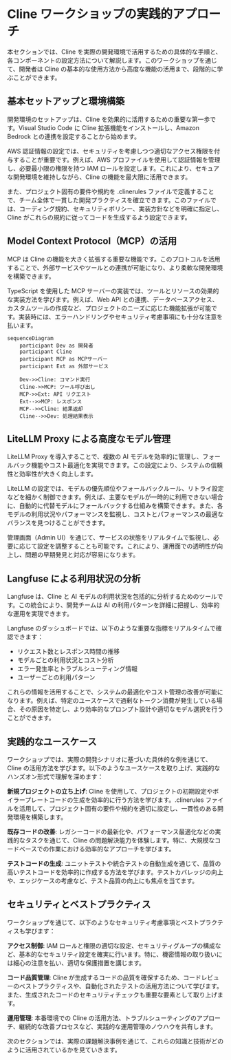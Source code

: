 # Cline ワークショップの実践的アプローチ

本セクションでは、Cline を実際の開発環境で活用するための具体的な手順と、各コンポーネントの設定方法について解説します。このワークショップを通じて、開発者は Cline の基本的な使用方法から高度な機能の活用まで、段階的に学ぶことができます。

## 基本セットアップと環境構築

開発環境のセットアップは、Cline を効果的に活用するための重要な第一歩です。Visual Studio Code に Cline 拡張機能をインストールし、Amazon Bedrock との連携を設定することから始めます。

AWS 認証情報の設定では、セキュリティを考慮しつつ適切なアクセス権限を付与することが重要です。例えば、AWS プロファイルを使用して認証情報を管理し、必要最小限の権限を持つ IAM ロールを設定します。これにより、セキュアな開発環境を維持しながら、Cline の機能を最大限に活用できます。

また、プロジェクト固有の要件や規約を .clinerules ファイルで定義することで、チーム全体で一貫した開発プラクティスを確立できます。このファイルでは、コーディング規約、セキュリティポリシー、実装方針などを明確に指定し、Cline がこれらの規約に従ってコードを生成するよう設定できます。

## Model Context Protocol（MCP）の活用

MCP は Cline の機能を大きく拡張する重要な機能です。このプロトコルを活用することで、外部サービスやツールとの連携が可能になり、より柔軟な開発環境を構築できます。

TypeScript を使用した MCP サーバーの実装では、ツールとリソースの効果的な実装方法を学びます。例えば、Web API との連携、データベースアクセス、カスタムツールの作成など、プロジェクトのニーズに応じた機能拡張が可能です。実装時には、エラーハンドリングやセキュリティ考慮事項にも十分な注意を払います。

```mermaid
sequenceDiagram
    participant Dev as 開発者
    participant Cline
    participant MCP as MCPサーバー
    participant Ext as 外部サービス

    Dev->>Cline: コマンド実行
    Cline->>MCP: ツール呼び出し
    MCP->>Ext: API リクエスト
    Ext-->>MCP: レスポンス
    MCP-->>Cline: 結果返却
    Cline-->>Dev: 処理結果表示
```

## LiteLLM Proxy による高度なモデル管理

LiteLLM Proxy を導入することで、複数の AI モデルを効率的に管理し、フォールバック機能やコスト最適化を実現できます。この設定により、システムの信頼性と効率性が大きく向上します。

LiteLLM の設定では、モデルの優先順位やフォールバックルール、リトライ設定などを細かく制御できます。例えば、主要なモデルが一時的に利用できない場合に、自動的に代替モデルにフォールバックする仕組みを構築できます。また、各モデルの利用状況やパフォーマンスを監視し、コストとパフォーマンスの最適なバランスを見つけることができます。

管理画面（Admin UI）を通じて、サービスの状態をリアルタイムで監視し、必要に応じて設定を調整することも可能です。これにより、運用面での透明性が向上し、問題の早期発見と対応が容易になります。

## Langfuse による利用状況の分析

Langfuse は、Cline と AI モデルの利用状況を包括的に分析するためのツールです。この統合により、開発チームは AI の利用パターンを詳細に把握し、効率的な運用を実現できます。

Langfuse のダッシュボードでは、以下のような重要な指標をリアルタイムで確認できます：

- リクエスト数とレスポンス時間の推移
- モデルごとの利用状況とコスト分析
- エラー発生率とトラブルシューティング情報
- ユーザーごとの利用パターン

これらの情報を活用することで、システムの最適化やコスト管理の改善が可能になります。例えば、特定のユースケースで過剰なトークン消費が発生している場合、その原因を特定し、より効率的なプロンプト設計や適切なモデル選択を行うことができます。

## 実践的なユースケース

ワークショップでは、実際の開発シナリオに基づいた具体的な例を通じて、Cline の活用方法を学びます。以下のようなユースケースを取り上げ、実践的なハンズオン形式で理解を深めます：

**新規プロジェクトの立ち上げ**: Cline を使用して、プロジェクトの初期設定やボイラープレートコードの生成を効率的に行う方法を学びます。.clinerules ファイルを活用して、プロジェクト固有の要件や規約を適切に設定し、一貫性のある開発環境を構築します。

**既存コードの改善**: レガシーコードの最新化や、パフォーマンス最適化などの実践的なタスクを通じて、Cline の問題解決能力を体験します。特に、大規模なコードベースでの作業における効率的なアプローチを学びます。

**テストコードの生成**: ユニットテストや統合テストの自動生成を通じて、品質の高いテストコードを効率的に作成する方法を学びます。テストカバレッジの向上や、エッジケースの考慮など、テスト品質の向上にも焦点を当てます。

## セキュリティとベストプラクティス

ワークショップを通じて、以下のようなセキュリティ考慮事項とベストプラクティスも学びます：

**アクセス制御**: IAM ロールと権限の適切な設定、セキュリティグループの構成など、基本的なセキュリティ設定を確実に行います。特に、機密情報の取り扱いには細心の注意を払い、適切な保護措置を講じます。

**コード品質管理**: Cline が生成するコードの品質を確保するため、コードレビューのベストプラクティスや、自動化されたテストの活用方法について学びます。また、生成されたコードのセキュリティチェックも重要な要素として取り上げます。

**運用管理**: 本番環境での Cline の活用方法、トラブルシューティングのアプローチ、継続的な改善プロセスなど、実践的な運用管理のノウハウを共有します。

次のセクションでは、実際の課題解決事例を通じて、これらの知識と技術がどのように活用されているかを見ていきます。
